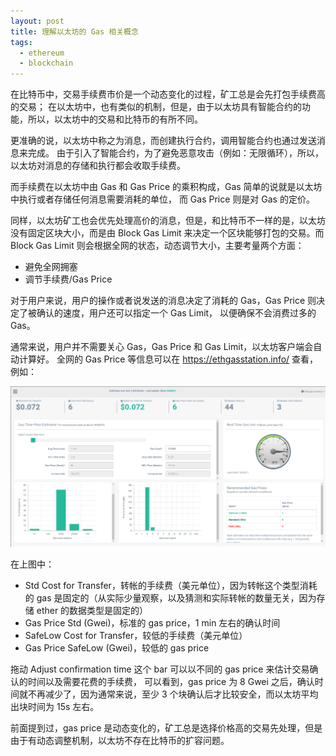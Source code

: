 ```yaml
---
layout: post
title: 理解以太坊的 Gas 相关概念
tags:
  - ethereum
  - blockchain
---
```


在比特币中，交易手续费市价是一个动态变化的过程，矿工总是会先打包手续费高的交易；
在以太坊中，也有类似的机制，但是，由于以太坊具有智能合约的功能，所以，以太坊中的交易和比特币的有所不同。

更准确的说，以太坊中称之为消息，而创建执行合约，调用智能合约也通过发送消息来完成。
由于引入了智能合约，为了避免恶意攻击（例如：无限循环），所以，以太坊对消息的存储和执行都会收取手续费。

而手续费在以太坊中由 Gas 和 Gas Price 的乘积构成，Gas 简单的说就是以太坊中执行或者存储任何消息需要消耗的单位，
而 Gas Price 则是对 Gas 的定价。

同样，以太坊矿工也会优先处理高价的消息，但是，和比特币不一样的是，以太坊没有固定区块大小，而是由 Block Gas Limit
来决定一个区块能够打包的交易。而 Block Gas Limit 则会根据全网的状态，动态调节大小，主要考量两个方面：

  - 避免全网拥塞
  - 调节手续费/Gas Price

对于用户来说，用户的操作或者说发送的消息决定了消耗的 Gas，Gas Price 则决定了被确认的速度，用户还可以指定一个 Gas Limit，
以便确保不会消费过多的 Gas。

通常来说，用户并不需要关心 Gas，Gas Price 和 Gas Limit，以太坊客户端会自动计算好。
全网的 Gas Price 等信息可以在 https://ethgasstation.info/ 查看，例如：

![gasstation](/assets/images/ethereum/gasstation.png)

在上图中：

  - Std Cost for Transfer，转帐的手续费（美元单位），因为转帐这个类型消耗的 gas 是固定的（从实际少量观察，以及猜测和实际转帐的数量无关，因为存储 ether 的数据类型是固定的）
  - Gas Price Std (Gwei)，标准的 gas price，1 min 左右的确认时间
  - SafeLow Cost for Transfer，较低的手续费（美元单位）
  - Gas Price SafeLow (Gwei)，较低的 gas price

拖动 Adjust confirmation time 这个 bar 可以以不同的 gas price 来估计交易确认的时间以及需要花费的手续费，
可以看到，gas price 为 8 Gwei 之后，确认时间就不再减少了，因为通常来说，至少 3 个块确认后才比较安全，而以太坊平均出块时间为 15s 左右。

前面提到过，gas price 是动态变化的，矿工总是选择价格高的交易先处理，但是由于有动态调整机制，以太坊不存在比特币的扩容问题。
